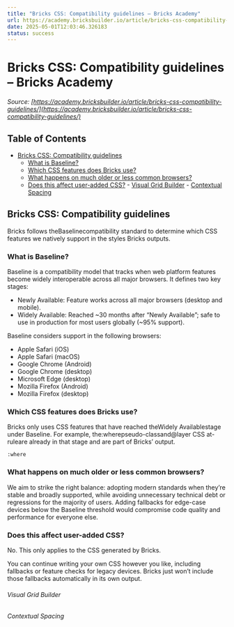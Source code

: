 ```yaml
---
title: "Bricks CSS: Compatibility guidelines – Bricks Academy"
url: https://academy.bricksbuilder.io/article/bricks-css-compatibility-guidelines/
date: 2025-05-01T12:03:46.326183
status: success
---
```


# Bricks CSS: Compatibility guidelines – Bricks Academy

*Source: [https://academy.bricksbuilder.io/article/bricks-css-compatibility-guidelines/](https://academy.bricksbuilder.io/article/bricks-css-compatibility-guidelines/)*

## Table of Contents

- [Bricks CSS: Compatibility guidelines](#bricks-css-compatibility-guidelines)
  - [What is Baseline?](#what-is-baseline)
  - [Which CSS features does Bricks use?](#which-css-features-does-bricks-use)
  - [What happens on much older or less common browsers?](#what-happens-on-much-older-or-less-common-browsers)
  - [Does this affect user-added CSS?](#does-this-affect-user-added-css)
        - [Visual Grid Builder](#visual-grid-builder)
        - [Contextual Spacing](#contextual-spacing)

## Bricks CSS: Compatibility guidelines

Bricks follows theBaselinecompatibility standard to determine which CSS features we natively support in the styles Bricks outputs.

### What is Baseline?

Baseline is a compatibility model that tracks when web platform features become widely interoperable across all major browsers. It defines two key stages:

- Newly Available: Feature works across all major browsers (desktop and mobile).
- Widely Available: Reached ~30 months after “Newly Available”; safe to use in production for most users globally (~95% support).

Baseline considers support in the following browsers:

- Apple Safari (iOS)
- Apple Safari (macOS)
- Google Chrome (Android)
- Google Chrome (desktop)
- Microsoft Edge (desktop)
- Mozilla Firefox (Android)
- Mozilla Firefox (desktop)

### Which CSS features does Bricks use?

Bricks only uses CSS features that have reached theWidely Availablestage under Baseline. For example, the:wherepseudo-classand@layer CSS at-ruleare already in that stage and are part of Bricks’ output.

`:where`

### What happens on much older or less common browsers?

We aim to strike the right balance: adopting modern standards when they’re stable and broadly supported, while avoiding unnecessary technical debt or regressions for the majority of users. Adding fallbacks for edge-case devices below the Baseline threshold would compromise code quality and performance for everyone else.

### Does this affect user-added CSS?

No. This only applies to the CSS generated by Bricks.

You can continue writing your own CSS however you like, including fallbacks or feature checks for legacy devices. Bricks just won’t include those fallbacks automatically in its own output.

###### Visual Grid Builder

###### Contextual Spacing

